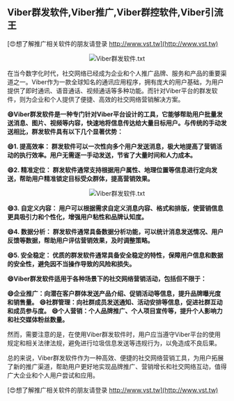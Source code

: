 ## **Viber群发软件,Viber推广,Viber群控软件,Viber引流王**

[😍想了解推广相关软件的朋友请登录 http://www.vst.tw](http://www.vst.tw)

 <center><img src="https://vst.tw/MP4/tuiguang/png/2.png" alt="Viber群发软件.txt"></center>

在当今数字化时代，社交网络已经成为企业和个人推广品牌、服务和产品的重要渠道之一。Viber作为一款全球知名的通讯应用程序，拥有庞大的用户基础，为用户提供了即时通讯、语音通话、视频通话等多种功能。而针对Viber平台的群发软件，则为企业和个人提供了便捷、高效的社交网络营销解决方案。

**😄Viber群发软件是一种专门针对Viber平台设计的工具，它能够帮助用户批量发送消息、图片、视频等内容，快速地将信息传达给大量目标用户。与传统的手动发送相比，群发软件具有以下几个显著优势：**

**😄1. 提高效率： 群发软件可以一次性向多个用户发送消息，极大地提高了营销活动的执行效率。用户无需逐一手动发送，节省了大量时间和人力成本。**

**😄2. 精准定位： 群发软件通常支持根据用户属性、地理位置等信息进行定向发送，帮助用户精准锁定目标受众群体，提高营销效果。**

 <center><img src="https://vst.tw/MP4/tuiguang/png/6.png" alt="Viber群发软件.txt"></center>

**😄3. 自定义内容： 用户可以根据需求自定义消息内容、格式和排版，使营销信息更具吸引力和个性化，增强用户粘性和品牌认知度。**

**😄4. 数据分析： 群发软件通常具备数据分析功能，可以统计消息发送情况、用户反馈等数据，帮助用户评估营销效果，及时调整策略。**

**😄5. 安全稳定： 优质的群发软件通常具备安全稳定的特性，保障用户信息和数据的安全性，避免因不当操作导致的风险和损失。**

**😄Viber群发软件适用于各种场景下的社交网络营销活动，包括但不限于：**

**😄企业推广：向潜在客户群体发送产品介绍、促销活动等信息，提升品牌曝光度和销售量。**
**😄社群管理：向社群成员发送通知、活动安排等信息，促进社群互动和成员参与度。**
**😄个人营销：个人品牌推广、个人项目宣传等，提升个人影响力和社交媒体粉丝数量。**

然而，需要注意的是，在使用Viber群发软件时，用户应当遵守Viber平台的使用规定和相关法律法规，避免进行垃圾信息发送等违规行为，以免造成不良后果。

总的来说，Viber群发软件作为一种高效、便捷的社交网络营销工具，为用户拓展了新的推广渠道，帮助用户更好地实现品牌推广、营销增长和社交网络互动，值得广大企业和个人用户尝试和应用。

[😍想了解推广相关软件的朋友请登录 http://www.vst.tw](http://www.vst.tw)



